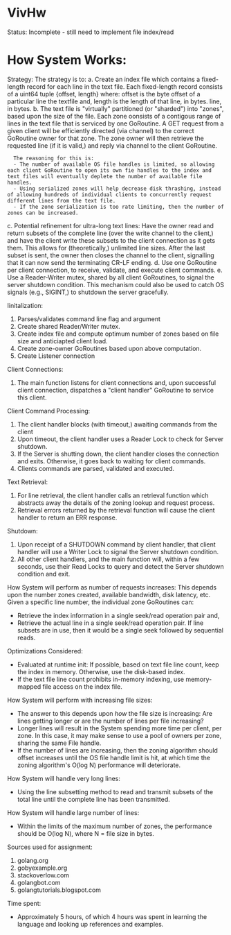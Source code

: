 # VivHw
Status: Incomplete - still need to implement file index/read

How System Works:
=================
Strategy:
The strategy is to:
   a. Create an index file which contains a fixed-length record for each line in the text file. Each fixed-length record consists of a uint64 tuple {offset, length} where: offset is the byte offset of a particular line the textfile and, length is the length of that line, in bytes.
 line, in bytes.
   b. The text file is "virtually" partitioned (or "sharded") into "zones", based upon the size of the file. Each zone oonsists of a contigous range of lines in the text file that is serviced by one GoRoutine. A GET request from a given client will be efficiently directed (via channel) to the correct GoRoutine owner for that zone. The zone owner will then retrieve the requested line (if it is valid,) and reply via channel to the client GoRoutine.

      The reasoning for this is:
      - The number of available OS file handles is limited, so allowing each client GoRoutine to open its own fie handles to the index and text files will eventually deplete the number of available file handles.
      - Using serialized zones will help decrease disk thrashing, instead of allowing hundreds of individual clients to concurrently request different lines from the text file.
      - If the zone serialization is too rate limiting, then the number of zones can be increased.

   c. Potential refinement for ultra-long text lines: Have the owner read and return subsets of the complete line (over the write channel to the client,) and have the client write these subsets to the client connection as it gets them. This allows for (theoretically,) unlimited line sizes. After the last subset is sent, the owner then closes the channel to the client, signalling that it can now send the terminating CR-LF ending.
   d. Use one GoRoutine per client connection, to receive, validate, and execute client commands.
   e. Use a Reader-Writer mutex, shared by all client GoRoutines, to signal the server shutdown condition. This mechanism could also be used to catch OS signals (e.g., SIGINT,) to shutdown the server gracefully.
   
Iinitalization:
1. Parses/validates command line flag and argument
2. Create shared Reader/Writer mutex.
3. Create index file and compute optimum number of zones based on file size and anticiapted client load.
4. Create zone-owner GoRoutines based upon above computation.
5. Create Listener connection

Client Connections:
1. The main function listens for client connections and, upon successful client connection, dispatches a "client handler" GoRoutine to service this client.

Client Command Processing:
1. The client handler blocks (with timeout,) awaiting commands from the client
2. Upon timeout, the client handler uses a Reader Lock to check for Server shutdown.
3. If the Server is shutting down, the client handler closes the connection and exits. Otherwise, it goes back to waiting for client commands.
4. Clients commands are parsed, validated and executed.

Text Retrieval:
1. For line retrieval, the client handler calls an retrieval function which abstracts away the details of the zoning lookup and request process.
2. Retrieval errors returned by the retrieval function will cause the client handler to return an ERR response.

Shutdown:
1. Upon receipt of a SHUTDOWN command by client handler, that client handler will use a Writer Lock to signal the Server shutdown condition.
2. All other client handlers, and the main function will, within a few seconds, use their Read Locks to query and detect the Server shutdown condition and exit.

How System will perform as number of requests increases:
This depends upon the number zones created, available bandwidth, disk latency, etc.
Given a specific line number, the individual zone GoRoutines can:
  - Retrieve the index information in a single seek/read operation pair and,
  - Retrieve the actual line in a single seek/read operation pair. If line subsets are in use, then it would be a single seek followed by sequential reads.

Optimizations Considered:
  - Evaluated at runtime init: If possible, based on text file line count, keep the index in memory. Otherwise, use the disk-based index.
  - If the text file line count prohibits in-memory indexing, use memory-mapped file access on the index file.

How System will perform with increasing file sizes:
  - The answer to this depends upon *how* the file size is increasing: Are lines getting longer or are the number of lines per file increasing?
  - Longer lines will result in the System spending more time per client, per zone. In this case, it may make sense to use a pool of owners per zone, sharing the same File handle.
  - If the number of lines are increasing, then the zoning algorithm should offset increases until the OS file handle limit is hit, at which time the zoning algorithm's O(log N) performance will deteriorate.

How System will handle very long lines:
  - Using the line subsetting method to read and transmit subsets of the total line until the complete line has been transmitted.

How System will handle large number of lines:
  - Within the limits of the maximum number of zones, the performance should be O(log N), where N = file size in bytes.


Sources used for assignment:
1. golang.org
2. gobyexample.org
3. stackoverlow.com
4. golangbot.com
5. golangtutorials.blogspot.com

Time spent:
- Approximately 5 hours, of which 4 hours was spent in learning the language and looking up references and examples.

